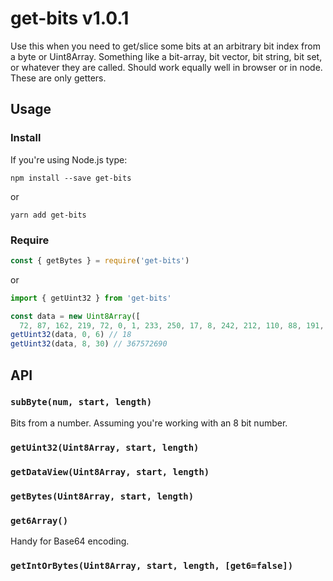 # get-bits v1.0.1

Use this when you need to get/slice some bits at an arbitrary bit index from a byte or Uint8Array. Something like a bit-array, bit vector, bit string, bit set, or whatever they are called. Should work equally well in browser or in node. These are only getters.

## Usage

### Install

If you're using Node.js type:

```shell
npm install --save get-bits
```

or

```shell
yarn add get-bits
```

### Require

```javascript
const { getBytes } = require('get-bits')
```

or

```javascript
import { getUint32 } from 'get-bits'

const data = new Uint8Array([
  72, 87, 162, 219, 72, 0, 1, 233, 250, 17, 8, 242, 212, 110, 88, 191, 252, 101, 222, 0, 6])
getUint32(data, 0, 6) // 18
getUint32(data, 8, 30) // 367572690
```

## API

### `subByte(num, start, length)`
Bits from a number. Assuming you're working with an 8 bit number.

### `getUint32(Uint8Array, start, length)`

### `getDataView(Uint8Array, start, length)`

### `getBytes(Uint8Array, start, length)`

### `get6Array()`
Handy for Base64 encoding.

### `getIntOrBytes(Uint8Array, start, length, [get6=false])`
